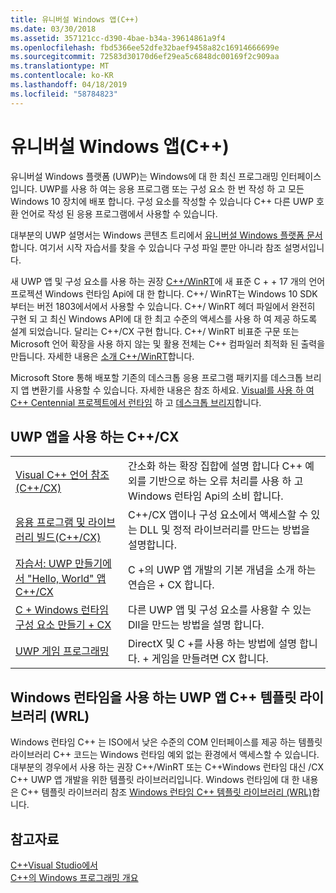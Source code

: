 ```yaml
---
title: 유니버설 Windows 앱(C++)
ms.date: 03/30/2018
ms.assetid: 357121cc-d390-4bae-b34a-39614861a9f4
ms.openlocfilehash: fbd5366ee52dfe32baef9458a82c16914666699e
ms.sourcegitcommit: 72583d30170d6ef29ea5c6848dc00169f2c909aa
ms.translationtype: MT
ms.contentlocale: ko-KR
ms.lasthandoff: 04/18/2019
ms.locfileid: "58784823"
---
```

# <a name="universal-windows-apps-c"></a>유니버설 Windows 앱(C++)

유니버설 Windows 플랫폼 (UWP)는 Windows에 대 한 최신 프로그래밍 인터페이스입니다. UWP를 사용 하 여는 응용 프로그램 또는 구성 요소 한 번 작성 하 고 모든 Windows 10 장치에 배포 합니다. 구성 요소를 작성할 수 있습니다 C++ 다른 UWP 호환 언어로 작성 된 응용 프로그램에서 사용할 수 있습니다.

대부분의 UWP 설명서는 Windows 콘텐츠 트리에서 [유니버설 Windows 플랫폼 문서](/windows/uwp/)합니다. 여기서 시작 자습서를 찾을 수 있습니다 구성 파일 뿐만 아니라 참조 설명서입니다. 

새 UWP 앱 및 구성 요소를 사용 하는 권장 [ C++/WinRT](/windows/uwp/cpp-and-winrt-apis/)에 새 표준 C + + 17 개의 언어 프로젝션 Windows 런타임 Api에 대 한 합니다. C++/ WinRT는 Windows 10 SDK 부터는 버전 1803에서에서 사용할 수 있습니다. C++/ WinRT 헤더 파일에서 완전히 구현 되 고 최신 Windows API에 대 한 최고 수준의 액세스를 사용 하 여 제공 하도록 설계 되었습니다. 달리는 C++/CX 구현 합니다. C++/ WinRT 비표준 구문 또는 Microsoft 언어 확장을 사용 하지 않는 및 활용 전체는 C++ 컴파일러 최적화 된 출력을 만듭니다. 자세한 내용은 [소개 C++/WinRT](/windows/uwp/cpp-and-winrt-apis/intro-to-using-cpp-with-winrt)합니다.

Microsoft Store 통해 배포할 기존의 데스크톱 응용 프로그램 패키지를 데스크톱 브리지 앱 변환기를 사용할 수 있습니다. 자세한 내용은 참조 하세요. [Visual를 사용 하 여 C++ Centennial 프로젝트에서 런타임](https://blogs.msdn.microsoft.com/vcblog/2016/07/07/using-visual-c-runtime-in-centennial-project) 하 고 [데스크톱 브리지](/windows/uwp/porting/desktop-to-uwp-root)합니다.

## <a name="uwp-apps-that-use-ccx"></a>UWP 앱을 사용 하는 C++/CX

|||
|-|-|
|[Visual C++ 언어 참조(C++/CX)](visual-c-language-reference-c-cx.md)|간소화 하는 확장 집합에 설명 합니다 C++ 예외를 기반으로 하는 오류 처리를 사용 하 고 Windows 런타임 Api의 소비 합니다.|
|[응용 프로그램 및 라이브러리 빌드(C++/CX)](building-apps-and-libraries-c-cx.md)|C++/CX 앱이나 구성 요소에서 액세스할 수 있는 DLL 및 정적 라이브러리를 만드는 방법을 설명합니다.|
|[자습서: UWP 만들기에서 "Hello, World" 앱 C++/CX](/windows/uwp/get-started/create-a-basic-windows-10-app-in-cpp)|C +의 UWP 앱 개발의 기본 개념을 소개 하는 연습은 + CX 합니다. |
|[C + Windows 런타임 구성 요소 만들기 + CX](/windows/uwp/winrt-components/creating-windows-runtime-components-in-cpp)|다른 UWP 앱 및 구성 요소를 사용할 수 있는 Dll을 만드는 방법을 설명 합니다.|
|[UWP 게임 프로그래밍](/windows/uwp/gaming/)|DirectX 및 C +를 사용 하는 방법에 설명 합니다. + 게임을 만들려면 CX 합니다.|

## <a name="uwp-apps-that-use-the-windows-runtime-c-template-library-wrl"></a>Windows 런타임을 사용 하는 UWP 앱 C++ 템플릿 라이브러리 (WRL)

Windows 런타임 C++ 는 ISO에서 낮은 수준의 COM 인터페이스를 제공 하는 템플릿 라이브러리 C++ 코드는 Windows 런타임 예외 없는 환경에서 액세스할 수 있습니다. 대부분의 경우에서 사용 하는 권장 C++/WinRT 또는 C++Windows 런타임 대신 /CX C++ UWP 앱 개발을 위한 템플릿 라이브러리입니다. Windows 런타임에 대 한 내용은 C++ 템플릿 라이브러리 참조 [Windows 런타임 C++ 템플릿 라이브러리 (WRL)](wrl/windows-runtime-cpp-template-library-wrl.md)합니다.

## <a name="see-also"></a>참고자료

[C++Visual Studio에서](../overview/visual-cpp-in-visual-studio.md)<br/>
[C++의 Windows 프로그래밍 개요](../windows/overview-of-windows-programming-in-cpp.md)<br/>